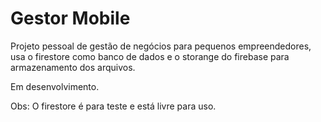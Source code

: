 # Gestor Mobile

Projeto pessoal de gestão de negócios para pequenos empreendedores, usa o firestore como banco de dados e o storange do firebase para armazenamento dos arquivos.

Em desenvolvimento.

Obs: O firestore é para teste e está livre para uso.
